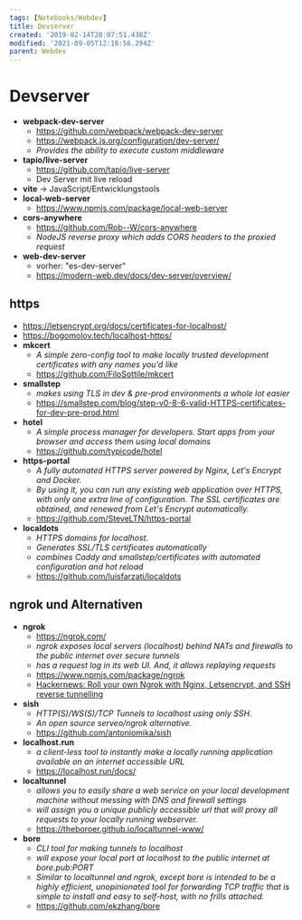 ```yaml
---
tags: [Notebooks/Webdev]
title: Devserver
created: '2019-02-14T20:07:51.438Z'
modified: '2021-09-05T12:16:56.294Z'
parent: Webdev
---
```


# Devserver
- **webpack-dev-server**
  - <https://github.com/webpack/webpack-dev-server>
  - <https://webpack.js.org/configuration/dev-server/>
  - *Provides the ability to execute custom middleware*
- **tapio/live-server**
  - <https://github.com/tapio/live-server>
  - Dev Server mit live reload
- **vite** → JavaScript/Entwicklungstools
- **local-web-server**
  - <https://www.npmjs.com/package/local-web-server>
- **cors-anywhere**
  - <https://github.com/Rob--W/cors-anywhere>
  - *NodeJS reverse proxy which adds CORS headers to the proxied request*
- **web-dev-server**
  - vorher: "es-dev-server"
  - <https://modern-web.dev/docs/dev-server/overview/>


## https
- <https://letsencrypt.org/docs/certificates-for-localhost/>
- <https://bogomolov.tech/localhost-https/>
- **mkcert**
  - *A simple zero-config tool to make locally trusted development certificates with any names you'd like*
  - <https://github.com/FiloSottile/mkcert>
- **smallstep**
  - *makes using TLS in dev & pre-prod environments a whole lot easier*
  - <https://smallstep.com/blog/step-v0-8-6-valid-HTTPS-certificates-for-dev-pre-prod.html>
- **hotel**
  - *A simple process manager for developers. Start apps from your browser and access them using local domains*
  - <https://github.com/typicode/hotel>
- **https-portal**
  - *A fully automated HTTPS server powered by Nginx, Let's Encrypt and Docker.*
  - *By using it, you can run any existing web application over HTTPS, with only one extra line of configuration. The SSL certificates are obtained, and renewed from Let's Encrypt automatically.*
  - <https://github.com/SteveLTN/https-portal>
- **localdots**
  - *HTTPS domains for localhost.*
  - *Generates SSL/TLS certificates automatically*
  - *combines Caddy and smallstep/certificates with automated configuration and hot reload*
  - <https://github.com/luisfarzati/localdots>


## ngrok und Alternativen
- **ngrok**
  - <https://ngrok.com/>
  - *ngrok exposes local servers (localhost) behind NATs and firewalls to the public internet over secure tunnels*
  - *has a request log in its web UI. And, it allows replaying requests*
  - <https://www.npmjs.com/package/ngrok>
  - [Hackernews: Roll your own Ngrok with Nginx, Letsencrypt, and SSH reverse tunnelling](https://news.ycombinator.com/item?id=30891494)
- **sish**
  - *HTTP(S)/WS(S)/TCP Tunnels to localhost using only SSH.*
  - *An open source serveo/ngrok alternative.*
  - <https://github.com/antoniomika/sish>
- **localhost.run**
  - *a client-less tool to instantly make a locally running application available on an internet accessible URL*
  - <https://localhost.run/docs/>
- **localtunnel**
  - *allows you to easily share a web service on your local development machine without messing with DNS and firewall settings*
  - *will assign you a unique publicly accessible url that will proxy all requests to your locally running webserver.*
  - <https://theboroer.github.io/localtunnel-www/>
- **bore**
  - *CLI tool for making tunnels to localhost*
  - *will expose your local port at localhost to the public internet at bore.pub:PORT*
  - *Similar to localtunnel and ngrok, except bore is intended to be a highly efficient, unopinionated tool for forwarding TCP traffic that is simple to install and easy to self-host, with no frills attached.*
  - <https://github.com/ekzhang/bore>